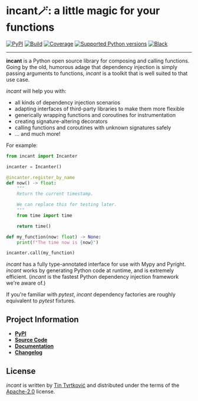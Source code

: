 # incant🪄: a little magic for your functions

[![PyPI](https://img.shields.io/pypi/v/incant.svg)](https://pypi.python.org/pypi/incant)
[![Build](https://github.com/Tinche/incant/workflows/CI/badge.svg)](https://github.com/Tinche/incant/actions?workflow=CI)
[![Coverage](https://img.shields.io/endpoint?url=https://gist.githubusercontent.com/Tinche/31981273f39dab936f0000563a30ce3f/raw/covbadge.json)](https://github.com/Tinche/incant/actions/workflows/main.yml)
[![Supported Python versions](https://img.shields.io/pypi/pyversions/incant.svg)](https://github.com/Tinche/incant)
[![Black](https://img.shields.io/badge/code%20style-black-000000.svg)](https://github.com/psf/black)

---

**incant** is a Python open source library for composing and calling functions.
Going by the old, humorous adage that dependency injection is simply passing arguments to functions, _incant_ is a toolkit that is well suited to that use case.

_incant_ will help you with:

- all kinds of dependency injection scenarios
- adapting interfaces of third-party libraries to make them more flexible
- generically wrapping functions and coroutines for instrumentation
- creating signature-altering decorators
- calling functions and coroutines with unknown signatures safely
- ... and much more!

For example:

```python
from incant import Incanter

incanter = Incanter()

@incanter.register_by_name
def now() -> float:
    """
    Return the current timestamp.

    We can replace this for testing later.
    """
    from time import time

    return time()

def my_function(now: float) -> None:
    print(f"The time now is {now}")

incanter.call(my_function)
```

_incant_ has a fully type-annotated interface for use with Mypy and Pyright.
_incant_ works by generating Python code at runtime, and is extremely efficient.
(_incant_ is the fastest Python dependency injection framework we're aware of.)

If you're familiar with _pytest_, _incant_ dependency factories are roughly equivalent to _pytest_ fixtures.

## Project Information

- [**PyPI**](https://pypi.org/project/incant/)
- [**Source Code**](https://github.com/Tinche/incant)
- [**Documentation**](https://incant.threeofwands.com)
- [**Changelog**](https://github.com/Tinche/incant/blob/main/CHANGELOG.md)

## License

_incant_ is written by [Tin Tvrtković](https://threeofwands.com/) and distributed under the terms of the [Apache-2.0](https://spdx.org/licenses/Apache-2.0.html) license.
